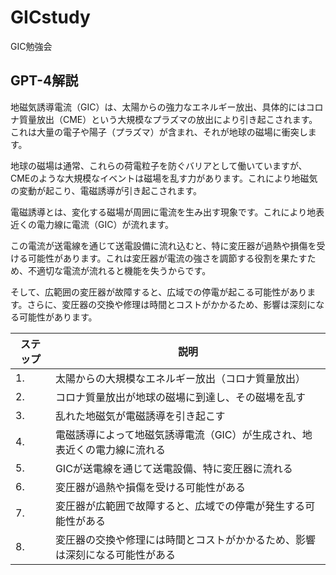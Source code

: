 # GICstudy
GIC勉強会

## GPT-4解説
地磁気誘導電流（GIC）は、太陽からの強力なエネルギー放出、具体的にはコロナ質量放出（CME）という大規模なプラズマの放出により引き起こされます。これは大量の電子や陽子（プラズマ）が含まれ、それが地球の磁場に衝突します。

地球の磁場は通常、これらの荷電粒子を防ぐバリアとして働いていますが、CMEのような大規模なイベントは磁場を乱す力があります。これにより地磁気の変動が起こり、電磁誘導が引き起こされます。

電磁誘導とは、変化する磁場が周囲に電流を生み出す現象です。これにより地表近くの電力線に電流（GIC）が流れます。

この電流が送電線を通じて送電設備に流れ込むと、特に変圧器が過熱や損傷を受ける可能性があります。これは変圧器が電流の強さを調節する役割を果たすため、不適切な電流が流れると機能を失うからです。

そして、広範囲の変圧器が故障すると、広域での停電が起こる可能性があります。さらに、変圧器の交換や修理は時間とコストがかかるため、影響は深刻になる可能性があります。

| ステップ | 説明 |
| ------ | ------ |
| 1. | 太陽からの大規模なエネルギー放出（コロナ質量放出） |
| 2. | コロナ質量放出が地球の磁場に到達し、その磁場を乱す |
| 3. | 乱れた地磁気が電磁誘導を引き起こす |
| 4. | 電磁誘導によって地磁気誘導電流（GIC）が生成され、地表近くの電力線に流れる |
| 5. | GICが送電線を通じて送電設備、特に変圧器に流れる |
| 6. | 変圧器が過熱や損傷を受ける可能性がある |
| 7. | 変圧器が広範囲で故障すると、広域での停電が発生する可能性がある |
| 8. | 変圧器の交換や修理には時間とコストがかかるため、影響は深刻になる可能性がある |

